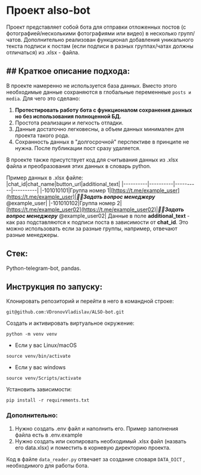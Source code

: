 # Проект also-bot
Проект представляет собой бота для отправки отложенных постов (с фотографией/несколькими фотографиями или видео) в несколько групп/чатов. 
Дополнительно реализован функционал добавления уникального текста подписи к постам (если подписи в разных группах/чатах должны отличаться) из .xlsx - файла.


## ## Краткое описание подхода:
В проекте намеренно не используется база данных.  Вместо этого необходимые данные сохраняются в глобальные переменнеые ```posts и media```.
Для чего это сделано:
1. **Протестировать работу бота с функционалом сохранения данных но без использования полноценной БД.**
2. Простота реализации и легкость отладки.
3. Данные достаточно легковесны, а объем данных минимален для проекта такого рода.
4. Сохранность данных в "долгосрочной" перспективе в принципе не нужна. После публикации пост сразу удаляется. 

В проекте также присутствует код для считывания данных из .xlsx файла и преобразования этих данных в словарь python.

Пример данных в .xlsx файле:
|chat_id|chat_name|button_url|additional_text|
|----------|----------|----------|----------|
|-101010101|Группа номер 1|[https://t.me/example_user](https://t.me/example_user)|<i><b>📌📲Задать вопрос менеджеру</b></i> @example_user|
|-101010102|Группа номер 2|[https://t.me/example_user02](https://t.me/example_user02)|<i><b>📌📲Задать вопрос менеджеру</b></i> @example_user02|
Данные в поле **additional_text** - как раз подставляются к подписи поста в зависимости от **chat_id**. Это можно использовать если за разные группы, например, отвечают разные менеджеры.

## Стек:
Python-telegram-bot, pandas.


## Инструкция по запуску:
Клонировать репозиторий и перейти в него в командной строке:
  
```
git@github.com:VDronovVladislav/ALSO-bot.git
```
Cоздать и активировать виртуальное окружение:
  
```
python -m venv venv
```

* Если у вас Linux/macOS

```
source venv/bin/activate

```

* Если у вас windows

```
source venv/Scripts/activate

```
Установить зависимости:
```
pip install -r requirements.txt
```
### Дополнительно:
1. Нужно создать .env файл и наполнить его. Пример заполнения файла есть в .env.example
2. Нужно создать или скопировать необходимый .xlsx файл (назвать его data.xlsx) и поместить в корневую директорию проекта.

Код в файле ```data_reader.py``` отвечает за создание словаря ```DATA_DICT``` , необходимого для работы бота.
